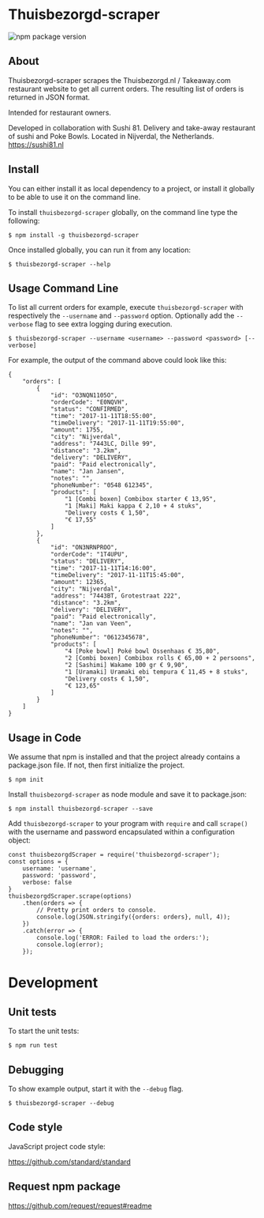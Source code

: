 
Thuisbezorgd-scraper
====================

![npm package version](https://img.shields.io/npm/v/thuisbezorgd-scraper.svg)

About
-----
Thuisbezorgd-scraper scrapes the Thuisbezorgd.nl / Takeaway.com restaurant website to get all current orders. 
The resulting list of orders is returned in JSON format. 

Intended for restaurant owners.

Developed in collaboration with Sushi 81. Delivery and take-away restaurant of sushi and Poke Bowls. Located in Nijverdal, the Netherlands. 
https://sushi81.nl   

Install
-------
You can either install it as local dependency to a project, or install it globally to be able to use it on the command line.

To install <code>thuisbezorgd-scraper</code> globally, on the command line type the following:

    $ npm install -g thuisbezorgd-scraper
        
Once installed globally, you can run it from any location:

    $ thuisbezorgd-scraper --help
        

Usage Command Line
------------------
To list all current orders for example, execute <code>thuisbezorgd-scraper</code> with respectively the 
<code>--username</code> and <code>--password</code> option. Optionally add the <code>--verbose</code> 
flag to see extra logging during execution.

    $ thuisbezorgd-scraper --username <username> --password <password> [--verbose]

For example, the output of the command above could look like this:

	{
		"orders": [
			{
				"id": "O3NQN1105O",
				"orderCode": "E0NQVH",
				"status": "CONFIRMED",
				"time": "2017-11-11T18:55:00",
				"timeDelivery": "2017-11-11T19:55:00",
				"amount": 1755,
				"city": "Nijverdal",
				"address": "7443LC, Dille 99",
				"distance": "3.2km",
				"delivery": "DELIVERY",
				"paid": "Paid electronically",
				"name": "Jan Jansen",
				"notes": "",
				"phoneNumber": "0548 612345",
				"products": [
					"1 [Combi boxen] Combibox starter € 13,95",
					"1 [Maki] Maki kappa € 2,10 + 4 stuks",
					"Delivery costs € 1,50",
					"€ 17,55"
				]
			},
			{
				"id": "ON3NRNPROO",
				"orderCode": "1T4UPU",
				"status": "DELIVERY",
				"time": "2017-11-11T14:16:00",
				"timeDelivery": "2017-11-11T15:45:00",
				"amount": 12365,
				"city": "Nijverdal",
				"address": "7443BT, Grotestraat 222",
				"distance": "3.2km",
				"delivery": "DELIVERY",
				"paid": "Paid electronically",
				"name": "Jan van Veen",
				"notes": "",
				"phoneNumber": "0612345678",
				"products": [
					"4 [Poke bowl] Poké bowl Ossenhaas € 35,80",
					"2 [Combi boxen] Combibox rolls € 65,00 + 2 persoons",
					"2 [Sashimi] Wakame 100 gr € 9,90",
					"1 [Uramaki] Uramaki ebi tempura € 11,45 + 8 stuks",
					"Delivery costs € 1,50",
					"€ 123,65"
				]
			}
		]
	}

Usage in Code
-------------
We assume that npm is installed and that the project already contains a package.json file. 
If not, then first initialize the project.

    $ npm init
      
Install <code>thuisbezorgd-scraper</code> as node module and save it to package.json:

    $ npm install thuisbezorgd-scraper --save

Add <code>thuisbezorgd-scraper</code> to your program with <code>require</code> 
and call <code>scrape()</code> with the username and password encapsulated within a 
configuration object:  

    const thuisbezorgdScraper = require('thuisbezorgd-scraper');
    const options = {
        username: 'username',
        password: 'password',
        verbose: false
    }
    thuisbezorgdScraper.scrape(options)
        .then(orders => {
            // Pretty print orders to console.
            console.log(JSON.stringify({orders: orders}, null, 4));
        })
        .catch(error => {
            console.log('ERROR: Failed to load the orders:');
            console.log(error);
        });

Development
===========

Unit tests
----------
To start the unit tests:

    $ npm run test
    
Debugging
---------
To show example output, start it with the <code>--debug</code> flag.

    $ thuisbezorgd-scraper --debug     
      
Code style 
----------
JavaScript project code style: 

https://github.com/standard/standard

Request npm package
-------------------
https://github.com/request/request#readme
